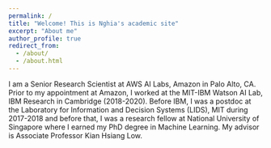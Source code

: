 ```yaml
---
permalink: /
title: "Welcome! This is Nghia's academic site"
excerpt: "About me"
author_profile: true
redirect_from: 
  - /about/
  - /about.html
---
```


I am a Senior Research Scientist at AWS AI Labs, Amazon in Palo Alto, CA. Prior to my appointment at Amazon, I worked at the MIT-IBM Watson AI Lab, IBM Research in Cambridge (2018-2020). Before IBM, I was a postdoc at the Laboratory for Information and Decision Systems (LIDS), MIT during 2017-2018 and before that, I was a research fellow at National University of Singapore where I earned my PhD degree in Machine Learning. My advisor is Associate Professor Kian Hsiang Low. 